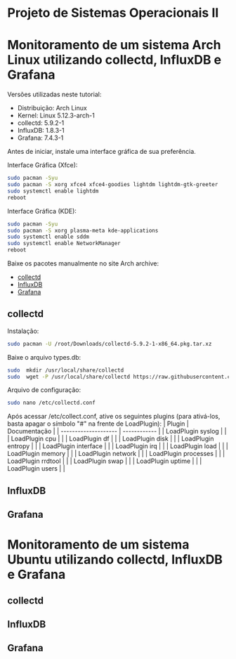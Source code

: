 # Projeto de Sistemas Operacionais II

# Monitoramento de um sistema Arch Linux utilizando collectd, InfluxDB e Grafana

Versões utilizadas neste tutorial:

 - Distribuição: Arch Linux
 - Kernel: Linux 5.12.3-arch-1
 - collectd: 5.9.2-1
 - InfluxDB: 1.8.3-1
 - Grafana: 7.4.3-1

Antes de iniciar, instale uma interface gráfica de sua preferência.

Interface Gráfica (Xfce):
```sh
sudo pacman -Syu
sudo pacman -S xorg xfce4 xfce4-goodies lightdm lightdm-gtk-greeter
sudo systemctl enable lightdm
reboot
```

Interface Gráfica (KDE):
```sh
sudo pacman -Syu
sudo pacman -S xorg plasma-meta kde-applications
sudo systemctl enable sddm
sudo systemctl enable NetworkManager
reboot
```

Baixe os pacotes manualmente no site Arch archive:

 - [collectd](https://archive.archlinux.org/packages/c/collectd/collectd-5.9.2-1-x86_64.pkg.tar.xz)
 - [InfluxDB](https://archive.archlinux.org/packages/i/influxdb/influxdb-1.8.3-1-x86_64.pkg.tar.zst)
 - [Grafana](https://archive.archlinux.org/packages/g/grafana/grafana-7.4.3-1-x86_64.pkg.tar.zst)

## collectd

Instalação:
```sh
sudo pacman -U /root/Downloads/collectd-5.9.2-1-x86_64.pkg.tar.xz
```

Baixe o arquivo types.db:
```sh
sudo  mkdir /usr/local/share/collectd
sudo  wget -P /usr/local/share/collectd https://raw.githubusercontent.com/collectd/collectd/master/src/types.db
```
Arquivo de configuração:
```sh
sudo nano /etc/collectd.conf
```
 Após acessar /etc/collect.conf, ative os seguintes plugins (para ativá-los, basta apagar o símbolo "#" na frente de LoadPlugin):
|    Plugin            | Documentação |
| -------------------- | ------------ |
| LoadPlugin syslog    |              | 
| LoadPlugin cpu       |              | 
| LoadPlugin df        |              | 
| LoadPlugin disk      |              | 
| LoadPlugin entropy   |              | 
| LoadPlugin interface |              | 
| LoadPlugin irq       |              | 
| LoadPlugin load      |              | 
| LoadPlugin memory    |              | 
| LoadPlugin network   |              | 
| LoadPlugin processes |              | 
| LoadPlugin rrdtool   |              | 
| LoadPlugin swap      |              | 
| LoadPlugin uptime    |              | 
| LoadPlugin users     |              | 

## InfluxDB

## Grafana

# Monitoramento de um sistema Ubuntu utilizando collectd, InfluxDB e Grafana
	
## collectd

## InfluxDB

## Grafana
